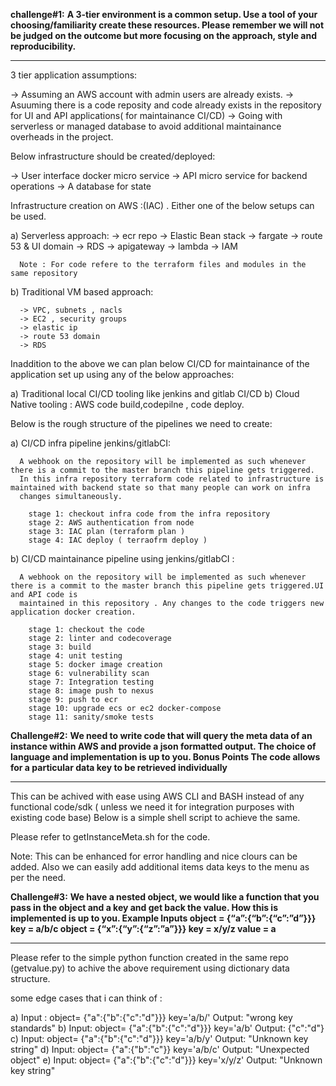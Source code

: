 **challenge#1:**
**A 3-tier environment is a common setup. Use a tool of your choosing/familiarity create these resources. Please remember we will not be judged on the outcome but more focusing on the approach, style and reproducibility.**

-------------------------------------------------------------------------------------------------------------------------------------------------------------------

3 tier application assumptions:

  -> Assuming an AWS account with admin users are already exists.
  -> Asuuming there is a code reposity and code already exists in the repository for UI and API applications( for maintainance CI/CD)
  -> Going with serverless or managed database to avoid additional maintainance overheads in the project.

Below infrastructure should be created/deployed:

  -> User interface docker micro service
  -> API micro service for backend operations
  -> A database for state

Infrastructure creation on AWS :(IAC) . Either one of the below setups can be used.

  a) Serverless approach:
      -> ecr repo
      -> Elastic Bean stack
      -> fargate
      -> route 53 & UI domain
      -> RDS
      -> apigateway
      -> lambda
      -> IAM

      Note : For code refere to the terraform files and modules in the same repository

   b) Traditional VM based approach:

      -> VPC, subnets , nacls
      -> EC2 , security groups
      -> elastic ip
      -> route 53 domain
      -> RDS

Inaddition to the above we can plan below CI/CD for maintainance of the application set up using any of the below approaches:

   a) Traditional local CI/CD tooling like jenkins and gitlab CI/CD
   b) Cloud Native tooling : AWS code build,codepilne , code deploy.
   
Below is the rough structure of the pipelines we need to create:

   a) CI/CD infra pipeline jenkins/gitlabCI:
      
      A webhook on the repository will be implemented as such whenever there is a commit to the master branch this pipeline gets triggered.
      In this infra repository terraform code related to infrastructure is maintained with backend state so that many people can work on infra 
      changes simultaneously.
      
        stage 1: checkout infra code from the infra repository
        stage 2: AWS authentication from node
        stage 3: IAC plan (terraform plan )
        stage 4: IAC deploy ( terraofrm deploy )

   b) CI/CD maintainance pipeline using jenkins/gitlabCI :
      
      A webhook on the repository will be implemented as such whenever there is a commit to the master branch this pipeline gets triggered.UI and API code is 
      maintained in this repository . Any changes to the code triggers new application docker creation.
      
        stage 1: checkout the code
        stage 2: linter and codecoverage
        stage 3: build 
        stage 4: unit testing
        stage 5: docker image creation
        stage 6: vulnerability scan
        stage 7: Integration testing
        stage 8: image push to nexus
        stage 9: push to ecr
        stage 10: upgrade ecs or ec2 docker-compose
        stage 11: sanity/smoke tests 


**Challenge#2:**
**We need to write code that will query the meta data of an instance within AWS and provide a json formatted output. The choice of language and implementation is up to you.
Bonus Points
The code allows for a particular data key to be retrieved individually**

--------------------------------------------------------------------------------------------------------------------------------------------------------------------


This can be achived with ease using AWS CLI and BASH instead of any functional code/sdk ( unless we need it for integration purposes with existing code base)
Below is a simple shell script to achieve the same.

Please refer to getInstanceMeta.sh for the code.   
   
Note: This can be enhanced for error handling and nice clours can be added. Also we can easily add additional items data keys to the menu as per the need.   
   
   
**Challenge#3:**
**We have a nested object, we would like a function that you pass in the object and a key and get back the value. How this is implemented is up to you.
Example Inputs
object = {“a”:{“b”:{“c”:”d”}}}
key = a/b/c
object = {“x”:{“y”:{“z”:”a”}}}
key = x/y/z
value = a**

--------------------------------------------------------------------------------------------------------------------------------------------------------------------

Please refer to the simple python function created in the same repo (getvalue.py) to achive the above requirement using dictionary data structure.
	
some edge cases that i can think of :

 a) Input : object= {"a":{"b":{"c":"d"}}} key='a/b/'
   Output: "wrong key standards"
 b) Input: object= {"a":{"b":{"c":"d"}}} key='a/b'
   Output: {"c":"d"}
 c) Input: object= {"a":{"b":{"c":"d"}}} key='a/b/y'
   Output: "Unknown key string"
 d) Input: object= {"a":{"b":"c"}} key='a/b/c'
   Output: "Unexpected object" 
 e) Input: object= {"a":{"b":{"c":"d"}}} key='x/y/z' 
   Output: "Unknown key string"
	
